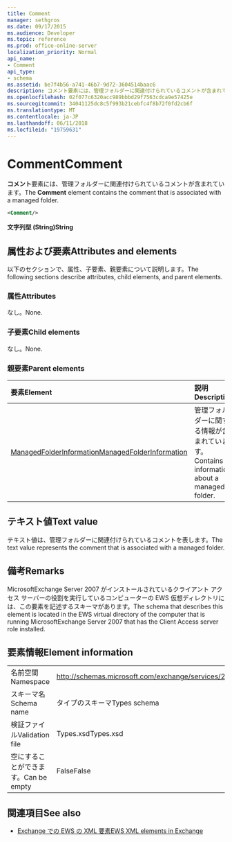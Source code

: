 ```yaml
---
title: Comment
manager: sethgros
ms.date: 09/17/2015
ms.audience: Developer
ms.topic: reference
ms.prod: office-online-server
localization_priority: Normal
api_name:
- Comment
api_type:
- schema
ms.assetid: be7f4b56-a741-46b7-9d72-3604514baac6
description: コメント要素には、管理フォルダーに関連付けられているコメントが含まれています。
ms.openlocfilehash: 02f077c6320acc989bbbd29f7563cdca9e57425e
ms.sourcegitcommit: 34041125dc8c5f993b21cebfc4f8b72f0fd2cb6f
ms.translationtype: MT
ms.contentlocale: ja-JP
ms.lasthandoff: 06/11/2018
ms.locfileid: "19759631"
---
```

# <a name="comment"></a><span data-ttu-id="a0329-103">Comment</span><span class="sxs-lookup"><span data-stu-id="a0329-103">Comment</span></span>

<span data-ttu-id="a0329-104">**コメント**要素には、管理フォルダーに関連付けられているコメントが含まれています。</span><span class="sxs-lookup"><span data-stu-id="a0329-104">The **Comment** element contains the comment that is associated with a managed folder.</span></span> 
  
```xml
<Comment/>
```

 <span data-ttu-id="a0329-105">**文字列型 (String)**</span><span class="sxs-lookup"><span data-stu-id="a0329-105">**String**</span></span>
## <a name="attributes-and-elements"></a><span data-ttu-id="a0329-106">属性および要素</span><span class="sxs-lookup"><span data-stu-id="a0329-106">Attributes and elements</span></span>

<span data-ttu-id="a0329-107">以下のセクションで、属性、子要素、親要素について説明します。</span><span class="sxs-lookup"><span data-stu-id="a0329-107">The following sections describe attributes, child elements, and parent elements.</span></span>
  
### <a name="attributes"></a><span data-ttu-id="a0329-108">属性</span><span class="sxs-lookup"><span data-stu-id="a0329-108">Attributes</span></span>

<span data-ttu-id="a0329-109">なし。</span><span class="sxs-lookup"><span data-stu-id="a0329-109">None.</span></span>
  
### <a name="child-elements"></a><span data-ttu-id="a0329-110">子要素</span><span class="sxs-lookup"><span data-stu-id="a0329-110">Child elements</span></span>

<span data-ttu-id="a0329-111">なし。</span><span class="sxs-lookup"><span data-stu-id="a0329-111">None.</span></span>
  
### <a name="parent-elements"></a><span data-ttu-id="a0329-112">親要素</span><span class="sxs-lookup"><span data-stu-id="a0329-112">Parent elements</span></span>

|<span data-ttu-id="a0329-113">**要素**</span><span class="sxs-lookup"><span data-stu-id="a0329-113">**Element**</span></span>|<span data-ttu-id="a0329-114">**説明**</span><span class="sxs-lookup"><span data-stu-id="a0329-114">**Description**</span></span>|
|:-----|:-----|
|[<span data-ttu-id="a0329-115">ManagedFolderInformation</span><span class="sxs-lookup"><span data-stu-id="a0329-115">ManagedFolderInformation</span></span>](managedfolderinformation.md) <br/> |<span data-ttu-id="a0329-116">管理フォルダーに関する情報が含まれています。</span><span class="sxs-lookup"><span data-stu-id="a0329-116">Contains information about a managed folder.</span></span>  <br/> |
   
## <a name="text-value"></a><span data-ttu-id="a0329-117">テキスト値</span><span class="sxs-lookup"><span data-stu-id="a0329-117">Text value</span></span>

<span data-ttu-id="a0329-118">テキスト値は、管理フォルダーに関連付けられているコメントを表します。</span><span class="sxs-lookup"><span data-stu-id="a0329-118">The text value represents the comment that is associated with a managed folder.</span></span>
  
## <a name="remarks"></a><span data-ttu-id="a0329-119">備考</span><span class="sxs-lookup"><span data-stu-id="a0329-119">Remarks</span></span>

<span data-ttu-id="a0329-120">MicrosoftExchange Server 2007 がインストールされているクライアント アクセス サーバーの役割を実行しているコンピューターの EWS 仮想ディレクトリには、この要素を記述するスキーマがあります。</span><span class="sxs-lookup"><span data-stu-id="a0329-120">The schema that describes this element is located in the EWS virtual directory of the computer that is running MicrosoftExchange Server 2007 that has the Client Access server role installed.</span></span>
  
## <a name="element-information"></a><span data-ttu-id="a0329-121">要素情報</span><span class="sxs-lookup"><span data-stu-id="a0329-121">Element information</span></span>

|||
|:-----|:-----|
|<span data-ttu-id="a0329-122">名前空間</span><span class="sxs-lookup"><span data-stu-id="a0329-122">Namespace</span></span>  <br/> |http://schemas.microsoft.com/exchange/services/2006/types  <br/> |
|<span data-ttu-id="a0329-123">スキーマ名</span><span class="sxs-lookup"><span data-stu-id="a0329-123">Schema name</span></span>  <br/> |<span data-ttu-id="a0329-124">タイプのスキーマ</span><span class="sxs-lookup"><span data-stu-id="a0329-124">Types schema</span></span>  <br/> |
|<span data-ttu-id="a0329-125">検証ファイル</span><span class="sxs-lookup"><span data-stu-id="a0329-125">Validation file</span></span>  <br/> |<span data-ttu-id="a0329-126">Types.xsd</span><span class="sxs-lookup"><span data-stu-id="a0329-126">Types.xsd</span></span>  <br/> |
|<span data-ttu-id="a0329-127">空にすることができます。</span><span class="sxs-lookup"><span data-stu-id="a0329-127">Can be empty</span></span>  <br/> |<span data-ttu-id="a0329-128">False</span><span class="sxs-lookup"><span data-stu-id="a0329-128">False</span></span>  <br/> |
   
## <a name="see-also"></a><span data-ttu-id="a0329-129">関連項目</span><span class="sxs-lookup"><span data-stu-id="a0329-129">See also</span></span>



- [<span data-ttu-id="a0329-130">Exchange での EWS の XML 要素</span><span class="sxs-lookup"><span data-stu-id="a0329-130">EWS XML elements in Exchange</span></span>](ews-xml-elements-in-exchange.md)


